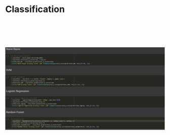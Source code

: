 # Classification

<p align="center">
  <br />
  <br />
  <br />
  <br />
  <br />
  <img src="https://github.com/Justmileris/math/blob/main/classification_2/imgs/1.jpg">
  <br />
  <br />
  <br />
  <br />
  <br />
</p>

